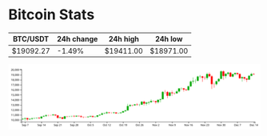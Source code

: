 # Bitcoin Stats

BTC/USDT|24h change|24h high|24h low|
|---|---|---|---|
|$19092.27|-1.49%|$19411.00|$18971.00|

<img src="./chart.svg">
